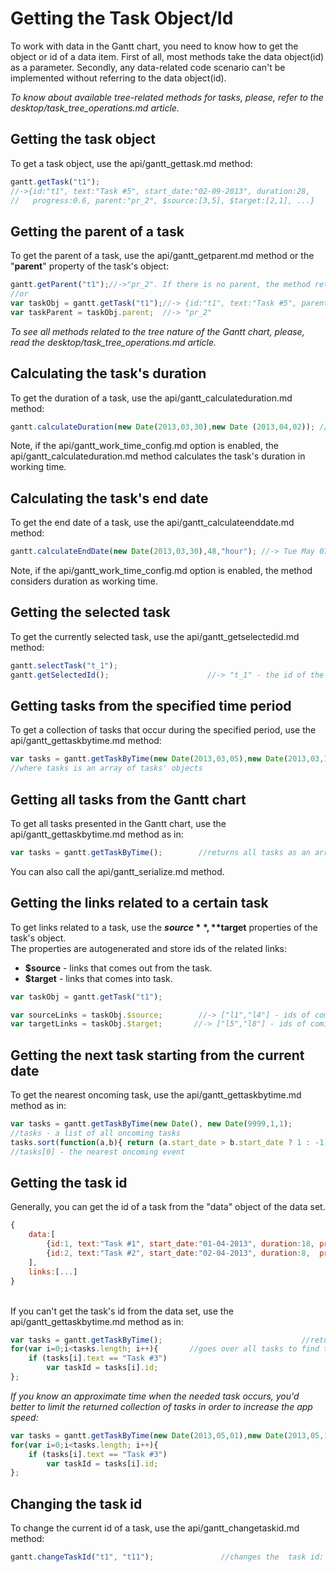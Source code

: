 Getting the Task Object/Id
============================================
To work with data in the Gantt chart, you need to know how to get the object or id of a data item. First of all,
most methods take the data object(id) as a parameter. Secondly, any data-related code scenario can't be implemented without referring to
the data object(id).

*To know about available tree-related methods for tasks, please, refer to the desktop/task_tree_operations.md article.*

Getting the task object
--------------------------
To get a task object, use the api/gantt_gettask.md method:

~~~js
gantt.getTask("t1");
//->{id:"t1", text:"Task #5", start_date:"02-09-2013", duration:28, 
//   progress:0.6, parent:"pr_2", $source:[3,5], $target:[2,1], ...}
~~~

Getting the parent of a task
---------------------------------------
To get the parent of a task, use the api/gantt_getparent.md method or the "**parent**" property of the task's object:

~~~js
gantt.getParent("t1");//->"pr_2". If there is no parent, the method returns the root id
//or
var taskObj = gantt.getTask("t1");//-> {id:"t1", text:"Task #5", parent:"pr_2", ...}
var taskParent = taskObj.parent;  //-> "pr_2"
~~~
*To see all methods related to the tree nature of the Gantt chart, please, read the desktop/task_tree_operations.md article.*

Calculating the task's duration
----------------------------------------
To get the duration of a task, use the api/gantt_calculateduration.md method:

~~~js
gantt.calculateDuration(new Date(2013,03,30),new Date (2013,04,02)); // ->16
~~~

Note, if the api/gantt_work_time_config.md option is enabled, the api/gantt_calculateduration.md method calculates the task's duration in working time. 

Calculating the task's end date
----------------------------------------
To get the end date of a task, use the api/gantt_calculateenddate.md method:

~~~js
gantt.calculateEndDate(new Date(2013,03,30),48,"hour"); //-> Tue May 07 2013 17:00:00
~~~

Note, if the api/gantt_work_time_config.md option is enabled, the method considers duration as working time. 


Getting the selected task
-------------------------------------
To get the currently selected task, use the  api/gantt_getselectedid.md method: 

~~~js
gantt.selectTask("t_1"); 
gantt.getSelectedId();                      //-> "t_1" - the id of the selected task
~~~

Getting tasks from the specified time period
------------------------------------------------
To get a collection of tasks that occur during the specified period, use the api/gantt_gettaskbytime.md method:

~~~js
var tasks = gantt.getTaskByTime(new Date(2013,03,05),new Date(2013,03,15)); 
//where tasks is an array of tasks' objects
~~~

Getting all tasks from the Gantt chart
-------------------------------------
To get all tasks presented in the Gantt chart, use the api/gantt_gettaskbytime.md method as in:

~~~js
var tasks = gantt.getTaskByTime();        //returns all tasks as an array of objects
~~~

You can also call the api/gantt_serialize.md method.


Getting the links related to a certain task
------------------------------------------
To get links related to a task, use the **$source**, **$target** properties of the task's object.<br> The properties are autogenerated and store ids of the  related links:

- **$source** - links that comes out from the task.
- **$target** - links that comes into task.

~~~js
var taskObj = gantt.getTask("t1");

var sourceLinks = taskObj.$source;        //-> ["l1","l4"] - ids of coming-out links  /*!*/
var targetLinks = taskObj.$target;       //-> ["l5","l8"] - ids of coming-into links  /*!*/
~~~


Getting the next task starting from the current date
--------------------------
To get the nearest oncoming task, use the api/gantt_gettaskbytime.md method as in:
~~~js
var tasks = gantt.getTaskByTime(new Date(), new Date(9999,1,1);	
//tasks - a list of all oncoming tasks
tasks.sort(function(a,b){ return (a.start_date > b.start_date ? 1 : -1); });
//tasks[0] - the nearest oncoming event
~~~

Getting the task id
--------------------------
Generally, you can get the id of a task from the "data" object of the data set.  

~~~js
{
    data:[
        {id:1, text:"Task #1", start_date:"01-04-2013", duration:18, progress:0.4}, /*!*/
        {id:2, text:"Task #2", start_date:"02-04-2013", duration:8,  progress:0.6}  /*!*/
    ],
    links:[...]
}
~~~

<br>
If you can't get the task's id from the data set, use the api/gantt_gettaskbytime.md method as in:

~~~js
var tasks = gantt.getTaskByTime();                               //returns all tasks
for(var i=0;i<tasks.length; i++){       //goes over all tasks to find the one needed
    if (tasks[i].text == "Task #3") 
        var taskId = tasks[i].id;
};
~~~

*If you know an approximate time when the needed task occurs, you'd better to limit the returned collection of tasks in order to increase the app speed:*

~~~js
var tasks = gantt.getTaskByTime(new Date(2013,05,01),new Date(2013,05,10)); 
for(var i=0;i<tasks.length; i++){  
	if (tasks[i].text == "Task #3") 
    	var taskId = tasks[i].id;
};
~~~

Changing the task id
-------------------------------
To change the current id of a task, use the api/gantt_changetaskid.md method:
~~~js
gantt.changeTaskId("t1", "t11");               //changes the  task id: "t1" -> "t11" 
~~~